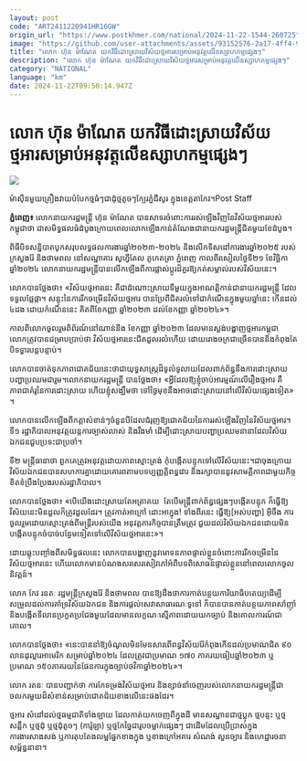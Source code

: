```yaml
---
layout: post
code: "ART2411220941HR16GW"
origin_url: "https://www.postkhmer.com/national/2024-11-22-1544-260725"
image: "https://github.com/user-attachments/assets/93152576-2a17-4ff4-9fc8-1789784e7513"
title: "លោក ហ៊ុន ម៉ា​ណែ​ត យកវិធី​ដោះ​ស្រាយ​វិស័យ​ថ្មអារ​​​សម្រាប់អនុវត្ដ​លើ​​ឧស្សាហកម្ម​ផ្សេងៗ"
description: "​​លោក ហ៊ុន ម៉ា​ណែ​ត យកវិធី​ដោះ​ស្រាយ​វិស័យ​ថ្មអារ​​​សម្រាប់អនុវត្ដ​លើ​​ឧស្សាហកម្ម​ផ្សេងៗ​"
category: "NATIONAL"
language: "km"
date: 2024-11-22T09:50:14.947Z
---
```


# លោក ហ៊ុន ម៉ា​ណែ​ត យកវិធី​ដោះ​ស្រាយ​វិស័យ​ថ្មអារ​​​សម្រាប់អនុវត្ដ​លើ​​ឧស្សាហកម្ម​ផ្សេងៗ

![](https://github.com/user-attachments/assets/3bdac505-b8be-4345-ada8-8936dc79013e)

ម៉ាស៊ីន​មួយ​គ្រឿង​វាយ​បំបែក​ថ្ម​ធំៗ​ជា​ដុំ​ថ្ម​តូចៗ​ក្បែរ​ភ្នំជីសូរ ក្នុង​ខេត្ត​តាកែវ។Post Staff

**ភ្នំពេញ៖** លោកនាយក​រដ្ឋមន្ត្រី ហ៊ុន ម៉ា​ណែ​ត បាន​សាទរ​ចំពោះ​ការ​រស់​ឡើងវិញ​នៃ​វិស័យ​ថ្ម​អារ​របស់​កម្ពុជា​ថា ជា​សមិទ្ធផល​ធំ​ដំបូងក្រោយ​ពេល​លោកឡើង​កាន់​តំណែងជា​នាយករដ្ឋ​មន្ដ្រី​ជិត​មួយ​ខែ​ដំបូង​។​

ពិធីបិទ​សន្និបាត​បូក​សរុប​លទ្ធផលការងារ​​ឆ្នាំ​២០២៣-២០២៤​ និង​លើក​ទិសដៅ​ការងារ​ឆ្នាំ​២០២៥ របស់​ក្រសួង​រ៉ែ និងថាមពល​ នៅ​សណ្ឋាគារ​ សូហ្វីតែល ភូកេតត្រា ភ្នំពេញ​ កាលពី​រសៀល​ថ្ងៃទី​២១ ខែ​វិច្ឆិកា ឆ្នាំ​២០២៤​ លោកនាយក​រដ្ឋមន្ត្រី​បានលើកឡើង​ពី​ការផ្លាស់ប្តូរ​ដ៏​គួរឱ្យកត់សម្គាល់​របស់​វិស័យនេះ​។​

លោក​បាន​ថ្លែងថា​៖ «វិស័យ​ថ្មអារ​នេះ គឺជាដំណោះស្រាយ​ទីមួយ​ក្នុង​អាណត្ដិ​កាន់​ជា​នាយករដ្ឋ​មន្ដ្រី ដែល​ទទួល​ផ្លែផ្កា។ សន្ទុះ​នៃ​ការរីកចម្រើន​វិស័យ​ថ្ម​អារ បាន​ប្រែ​ពី​ជិត​រលំ​ទៅជា​កំណើន​ក្នុង​មួយ​ឆ្នាំនេះ កើន​ដល់​៤​ដង ដោយ​កំណើន​នេះ គិតពី​ខែកញ្ញា ឆ្នាំ​២០២៣ ដល់​ខែកញ្ញា ឆ្នាំ​២០២៤​»​។

កាលពីលោក​ចូល​រួមពិព័រណ៍​នៅ​ណាន់នីង ​ខែកញ្ញា​ ឆ្នាំ​២០២៣ ដែល​មាន​ស្ដង់​បង្ហាញ​​ថ្មអារ​កម្ពុជា លោក​ត្រូវបាន​ជម្រាប​ប្រាប់ថា ​វិស័យថ្មអារ​នេះ​ជិត​ដួលរលំ​ហើយ ដោយ​រោងចក្រ​ជាច្រើន​បាន​និងកំពុង​តែ​បិទទ្វារ​​បន្ដ​បន្ទាប់​។

លោក​​បានចាត់ទុក​ភាពជោគជ័យ​នេះ​ថា​ជា​យុទ្ធសាស្ត្រ​ដ៏​ទូលំទូលាយ​ដែល​ពាក់ព័ន្ធ​នឹង​ការដោះស្រាយ​បញ្ហា​ប្រឈម​ជារួម​។​លោក​នាយករដ្ឋមន្ដ្រី បាន​ថ្លែងថា​៖ «​​អ្វីដែល​ឱ្យ​ខ្ញុំ​ចាប់អារម្មណ៍​លើ​រឿង​ថ្ម​អារ គឺ​ភាពជា​គំរូ​នៃ​ការដោះស្រាយ ហើយ​ខ្ញុំ​សង្ឃឹមថា ទៅ​ថ្ងៃមុខ​នឹង​អាច​ដោះស្រាយ​នៅលើ​វិស័យ​ផ្សេងទៀត​»​។​

លោក​បានលើកឡើង​ពី​កត្តា​សំខាន់ៗ​ចំនួន​បី​ដែល​ជំរុញ​ឱ្យ​ជោគជ័យ​នៃ​ការ​រស់​ឡើងវិញ​នៃ​វិស័យ​ថ្មអារ​​។ ទី​១ រដ្ឋាភិបាល​អនុវត្ត​យន្តការ​ច្បាស់លាស់ និង​រឹងមាំ ដើម្បី​ដោះស្រាយ​បញ្ហា​ប្រឈម​នានា​ដែល​វិស័យ​ឯកជន​ជួបប្រទះ​ជាប្រចាំ​។​ ​

ទី​២ មន្ត្រី​ធានាថា ពួកគេ​ត្រូវអនុវត្ត​ដោយ​ភាពស្មោះត្រង់ កុំ​បង្កើត​បន្ទុក​ទៅលើ​វិស័យនេះ​។​ជា​ចុងក្រោយ វិស័យ​ឯកជន​បាន​សហការគ្នា​ដោយ​គោរព​តាម​បទ​ប្បញ្ញត្តិ​ពន្ធដារ និង​រក្សាបាន​នូវ​សាមគ្គីភាព​ជាមួយ​កិច្ចខិតខំ​ប្រឹងប្រែង​រប​ស់​រដ្ឋាភិបាល​។​

លោក​បាន​ថ្លែងថា​៖ «បើ​យើង​ដោះស្រាយ​តែ​អត្រា​គយ  តែបើ​មន្ត្រី​ពាក់ព័ន្ធ​ផ្សេងៗ​បង្កើត​បន្ទុក ក៏​ធ្វើឱ្យ​វិស័យនេះ​មិន​ដួល​ក៏ត្រូវ​ដួល​ដែរ​។ ត្រូវ​កាត់​អា​ក្រៅ ដោះ​អា​ក្នុង​! ទាំងពីរ​នេះ ធ្វើឱ្យ​\[​អស់​បញ្ហា​\] អ៊ីចឹង ការចូលរួម​ដោយស្មោះ​ត្រង់​ពី​មន្ត្រី​របស់​យើង អនុវត្ត​ភារកិច្ច​បាន​ត្រឹមត្រូវ ជួយ​ដល់​វិស័យ​ឯកជនដោយ​មិនបង្កើត​បន្ទុក​ចំ​បាច់​បន្ថែមទៀត​ទៅលើ​វិស័យ​ថ្ម​អារ​នេះ​»។

ដោយ​ឆ្លុះបញ្ចាំង​ពី​សមិទ្ធផល​នេះ លោក​បានបង្ហាញ​នូវ​មោទនភាព​ផ្ទាល់ខ្លួន​ចំពោះ​ការរីកចម្រើន​នៃ​វិស័យថ្ម​អារ​នេះ ហើយលោក​មាន​បំណង​​សរសេរ​សៀវភៅ​អំពី​បទពិសោធន៍​ផ្ទាល់ខ្លួន​​នៅពេល​​លោក​​ចូលនិវត្តន៍។

លោក កែវ រនតៈ រដ្ឋមន្ដ្រី​ក្រសួង​រ៉ែ និងថាមពល បាន​ឱ្យដឹងថា​ ការកាត់បន្ថយ​ការិយាធិបតេយ្យ​ដើម្បី​សម្រួល​ដល់​ការគាំទ្រ​វិស័យ​ឯកជន និង​ការផ្តល់សេវា​សាធារណៈ​ទូទៅ ក៏​បាន​​បាន​កាត់បន្ថយ​ភាពសាំញ៉ាំ និង​បង្កើត​ទីលាន​ប្រកួតប្រជែង​មួយ​ដែលមាន​លក្ខណៈ​ស្មើភាព​ដោយ​យក​ច្បាប់ និង​គោលការណ៍​ជា​គោល។

លោក​បាន​ថ្លែងថា​៖ «នេះ​​បាន​នាំឱ្យ​ចំណូល​មិនមែន​សារពើពន្ធ​វិស័យ​រ៉ែ​កំពុង​កើន​ដល់​ប្រមាណ​ជិត ៩០ លាន​ដុល្លារ​អាមេរិក សម្រាប់​ឆ្នាំ​២០២៤ ដែល​ត្រូវជា​ប្រមាណ ១៧០ ភាគរយ​ធៀប​ឆ្នាំ​២០២៣ ឬ​ប្រមាណ ១៥០ភាគរយ​នៃ​ផែនការ​ក្នុង​ច្បាប់​ថវិកា​ឆ្នាំ​២០២៤»​។

លោក រតនៈ បានបញ្ជាក់ថា ការ​កែទម្រង់​វិស័យ​ថ្ម​អារ និង​ខ្សាច់​នាំចេញរបស់​លោក​នាយករដ្ឋមន្ដ្រី​ ជា​ចលករ​មួយ​ដ៏​សំខាន់​សម្រាប់​ជោគជ័យ​ខាងលើនេះផងដែរ​។​

ថ្មអារ សំដៅដល់ថ្មធម្មជាតិទាំងឡាយ ដែលកាត់យកចេញពីក្នុងដី មានសណ្ឋានជាថ្មប្លុក ថ្មបន្ទះ ឬថ្ម សន្លឹក ឬថ្មដុំ ឬថ្មដុំតូចៗ (ការ៉ូឡា) ឬថ្មកែច្នៃជារូបចម្លាក់ផ្សេងៗ ជាដើម​ ដែលប្រើប្រាស់ក្នុងការងារសាងសង់ ឬការ​តុបតែងលម្អផ្នែកខាងក្នុង ឬខាងក្រៅអគារ សំណង់ សួនច្បារ និងហេដ្ឋារចនាសម្ព័ន្ធនានា។